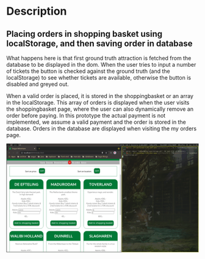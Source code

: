 # Description

## Placing orders in shopping basket using localStorage, and then saving order in database

What happens here is that first ground truth attraction is fetched from the
database to be displayed in the dom. When the user tries to input a number of tickets the button is checked against the ground truth (and the localStorage) to see whether tickets are available, otherwise the button is disabled and greyed out.

When a valid order is placed, it is stored in the shoppingbasket or an array in the localStorage. This array of orders is displayed when the user visits the shoppingbasket page, where the user can also dynamically remove an order before paying. In this prototype the actual payment is not implemented, we assume a valid payment and the order is stored in the database. Orders in the database are displayed when visiting the my orders page.

![localStorage order](readmeMedia/localStorage.gif)

